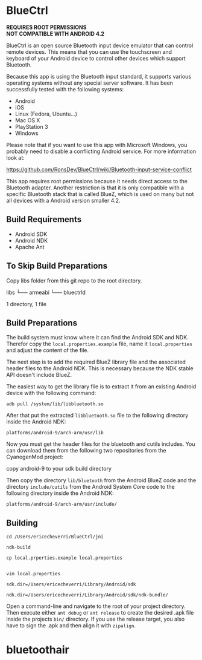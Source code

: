 BlueCtrl
========

**REQUIRES ROOT PERMISSIONS**  
**NOT COMPATIBLE WITH ANDROID 4.2**

BlueCtrl is an open source Bluetooth input device emulator that can control remote devices. This means that you can use the touchscreen and keyboard of your Android device to control other devices which support Bluetooth.

Because this app is using the Bluetooth input standard, it supports various operating systems without any special server software. It has been successfully tested with the following systems:

* Android
* iOS
* Linux (Fedora, Ubuntu...)
* Mac OS X
* PlayStation 3
* Windows

Please note that if you want to use this app with Microsoft Windows, you probably need to disable a conflicting Android service. For more information look at:

  https://github.com/RonsDev/BlueCtrl/wiki/Bluetooth-input-service-conflict  

This app requires root permissions because it needs direct access to the Bluetooth adapter. Another restriction is that it is only compatible with a specific Bluetooth stack that is called BlueZ, which is used on many but not all devices with a Android version smaller 4.2.



Build Requirements
------------------

* Android SDK
* Android NDK
* Apache Ant


To Skip Build Preparations
--------------------------

 Copy libs folder from this git repo to the root directory.

libs
└── armeabi
    └── bluectrld

1 directory, 1 file

Build Preparations
------------------

The build system must know where it can find the Android SDK and NDK. Therefor copy the `local.properties.example` file,  name it `local.properties` and adjust the content of the file.

The next step is to add the required BlueZ library file and the associated header files to the Android NDK. This is necessary because the NDK stable API doesn't include BlueZ.

The easiest way to get the library file is to extract it from an existing Android device with the following command:

    adb pull /system/lib/libbluetooth.so


After that put the extracted `libbluetooth.so` file to the following directory inside the Android NDK:

    platforms/android-9/arch-arm/usr/lib

Now you must get the header files for the bluetooth and cutils includes. You can download them from the following two repositories from the CyanogenMod project:

 copy android-9 to your sdk build directory

Then copy the directory `lib/bluetooth` from the Android BlueZ code and the directory `include/cutils` from the Android System Core code to the following directory inside the Android NDK:

    platforms/android-9/arch-arm/usr/include/


Building
--------

	cd /Users/ericecheverri/BlueCtrl/jni

	ndk-build

	cp local.prperties.example local.properties

	
	vim local.properties

	sdk.dir=/Users/ericecheverri/Library/Android/sdk

	ndk.dir=/Users/ericecheverri/Library/Android/sdk/ndk-bundle/


Open a command-line and navigate to the root of your project directory. Then execute either `ant debug` or `ant release` to create the desired .apk file inside the projects `bin/` directory. If you use the release target, you also have to sign the .apk and then align it with `zipalign`.
# bluetoothair
